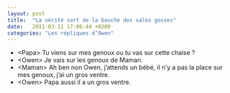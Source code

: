 ```yaml
---
layout: post
title:  "La vérité sort de la bouche des sales gosses"
date:   2011-03-11 17:06:44 +0200
categories: "Les répliques d’Owen"
---
```


-   \<Papa\> Tu viens sur mes genoux ou tu vas sur cette chaise ?
-   \<Owen\> Je vais sur les genoux de Maman.
-   \<Maman\> Ah ben non Owen, j’attends un bébé, il n’y a pas la
    place sur mes genoux, j’ai un gros ventre.
-   \<Owen\> Papa aussi il a un gros ventre.
